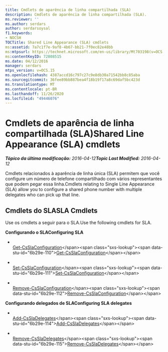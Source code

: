 ```yaml
---
title: Cmdlets de aparência de linha compartilhada (SLA)
description: Cmdlets de aparência de linha compartilhada (SLA).
ms.reviewer: ''
ms.author: serdars
author: serdarsoysal
f1.keywords:
- NOCSH
TOCTitle: Shared Line Appearance (SLA) cmdlets
ms:assetid: 7a7c1f7e-9af8-4b67-bb21-7f0ec82e48bb
ms:mtpsurl: https://technet.microsoft.com/en-us/library/Mt703198(v=OCS.15)
ms:contentKeyID: 72808515
ms.date: 04/12/2016
manager: serdars
mtps_version: v=OCS.15
ms.openlocfilehash: 4387accd16c797c27c9e8db30a71542bb8c85aba
ms.sourcegitcommit: 36fee89bb887bea4f18b19f17a8c69daf5bc423d
ms.translationtype: MT
ms.contentlocale: pt-BR
ms.lasthandoff: 11/26/2020
ms.locfileid: "49446076"
---
```

# <a name="shared-line-appearance-sla-cmdlets"></a><span data-ttu-id="6b29e-103">Cmdlets de aparência de linha compartilhada (SLA)</span><span class="sxs-lookup"><span data-stu-id="6b29e-103">Shared Line Appearance (SLA) cmdlets</span></span>

<div data-xmlns="http://www.w3.org/1999/xhtml">

<div class="topic" data-xmlns="http://www.w3.org/1999/xhtml" data-msxsl="urn:schemas-microsoft-com:xslt" data-cs="https://msdn.microsoft.com/">

<div data-asp="https://msdn2.microsoft.com/asp">



</div>

<div id="mainSection">

<div id="mainBody"><span data-ttu-id="6b29e-104">

<span> </span></span><span class="sxs-lookup"><span data-stu-id="6b29e-104">

<span> </span></span></span>

<span data-ttu-id="6b29e-105">_**Tópico da última modificação:** 2016-04-12_</span><span class="sxs-lookup"><span data-stu-id="6b29e-105">_**Topic Last Modified:** 2016-04-12_</span></span>

<span data-ttu-id="6b29e-106">Cmdlets relacionados à aparência de linha única (SLA) permitem que você configure um número de telefone compartilhado com vários representantes que podem pegar essa linha.</span><span class="sxs-lookup"><span data-stu-id="6b29e-106">Cmdlets relating to Single Line Appearance (SLA) allow you to configure a shared phone number with multiple delegates who can pick up that line.</span></span>

<div>

## <a name="sla-cmdlets"></a><span data-ttu-id="6b29e-107">Cmdlets do SLA</span><span class="sxs-lookup"><span data-stu-id="6b29e-107">SLA Cmdlets</span></span>

<span data-ttu-id="6b29e-108">Use os cmdlets a seguir para o SLA.</span><span class="sxs-lookup"><span data-stu-id="6b29e-108">Use the following cmdlets for SLA.</span></span>

<span data-ttu-id="6b29e-109">**Configurando o SLA**</span><span class="sxs-lookup"><span data-stu-id="6b29e-109">**Configuring SLA**</span></span>

  - <span></span>  
    <span data-ttu-id="6b29e-110">[Get-CsSlaConfiguration](https://technet.microsoft.com/library/Mt703200(v=OCS.15))</span><span class="sxs-lookup"><span data-stu-id="6b29e-110">[Get-CsSlaConfiguration](https://technet.microsoft.com/library/Mt703200(v=OCS.15))</span></span>

  - <span></span>  
    <span data-ttu-id="6b29e-111">[Set-CsSlaConfiguration](https://technet.microsoft.com/library/Mt703202(v=OCS.15))</span><span class="sxs-lookup"><span data-stu-id="6b29e-111">[Set-CsSlaConfiguration](https://technet.microsoft.com/library/Mt703202(v=OCS.15))</span></span>

  - <span></span>  
    <span data-ttu-id="6b29e-112">[Remove-CsSlaConfiguration](https://technet.microsoft.com/library/Mt703201(v=OCS.15))</span><span class="sxs-lookup"><span data-stu-id="6b29e-112">[Remove-CsSlaConfiguration](https://technet.microsoft.com/library/Mt703201(v=OCS.15))</span></span>

<span data-ttu-id="6b29e-113">**Configurando delegados de SLA**</span><span class="sxs-lookup"><span data-stu-id="6b29e-113">**Configuring SLA delegates**</span></span>

  - <span></span>  
    <span data-ttu-id="6b29e-114">[Add-CsSlaDelegates](https://technet.microsoft.com/library/Mt703199(v=OCS.15))</span><span class="sxs-lookup"><span data-stu-id="6b29e-114">[Add-CsSlaDelegates](https://technet.microsoft.com/library/Mt703199(v=OCS.15))</span></span>

  - <span></span>  
    <span data-ttu-id="6b29e-115">[Remove-CsSlaDelegates](https://technet.microsoft.com/library/Mt703203(v=OCS.15))</span><span class="sxs-lookup"><span data-stu-id="6b29e-115">[Remove-CsSlaDelegates](https://technet.microsoft.com/library/Mt703203(v=OCS.15))</span></span>

<span data-ttu-id="6b29e-116"></div>

</div>

<span> </span>

</div>

</div>

</span><span class="sxs-lookup"><span data-stu-id="6b29e-116"></div>

</div>

<span> </span>

</div>

</div>

</span></span></div>

